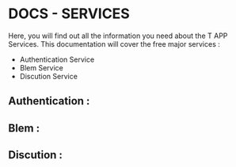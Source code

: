 # DOCS - SERVICES

Here, you will find out all the information you need about the T APP Services.
This documentation will cover the free major services :

- Authentication Service
- Blem Service
- Discution Service

## Authentication :

<!-- on progress -->

## Blem :

<!-- on progress -->

## Discution :

<!-- on progress -->

